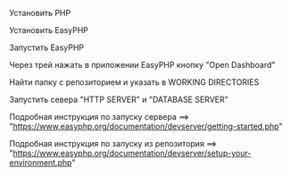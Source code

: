 
Установить PHP

Установить EasyPHP

Запустить EasyPHP 

Через трей нажать в приложении EasyPHP кнопку "Open Dashboard"

Найти папку с репозиторием и указать в WORKING DIRECTORIES

Запустить севера "HTTP SERVER" и "DATABASE SERVER"

Подробная инструкция по запуску сервера ==> "https://www.easyphp.org/documentation/devserver/getting-started.php"

Подробная инструкция по запуску из репозитория ==> "https://www.easyphp.org/documentation/devserver/setup-your-environment.php"
